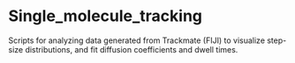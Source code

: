 # Single_molecule_tracking
Scripts for analyzing data generated from Trackmate (FIJI) to visualize step-size distributions, and fit diffusion coefficients and dwell times.
